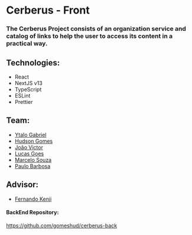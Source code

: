 # Cerberus - Front

### The Cerberus Project consists of an organization service and catalog of links to help the user to access its content in a practical way.


## Technologies:
- React
- NextJS v13
- TypeScript
- ESLint
- Prettier

## Team:
- [Ytalo Gabriel](https://github.com/ytalogabriel)
- [Hudson Gomes](https://github.com/gomeshud)
- [João Victor](https://github.com/vikmiranda)
- [Lucas Goes](https://github.com/lucasgmc16)
- [Marcelo Souza](https://github.com/marcelostenorio)
- [Paulo Barbosa](https://github.com/paulobarbos00)

## Advisor:
- [Fernando Kenji](https://github.com/fkenjikamei)
  
  
  
#### BackEnd Repository:
https://github.com/gomeshud/cerberus-back
